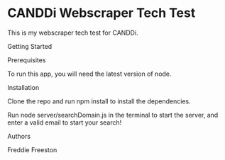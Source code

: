 CANDDi Webscraper Tech Test
===========================

This is my webscraper tech test for CANDDi.

Getting Started

Prerequisites

To run this app, you will need the latest version of node.

Installation

Clone the repo and run
    npm install
to install the dependencies.

Run node server/searchDomain.js in the terminal to start the server, and enter a valid email to start your search!

Authors

Freddie Freeston
